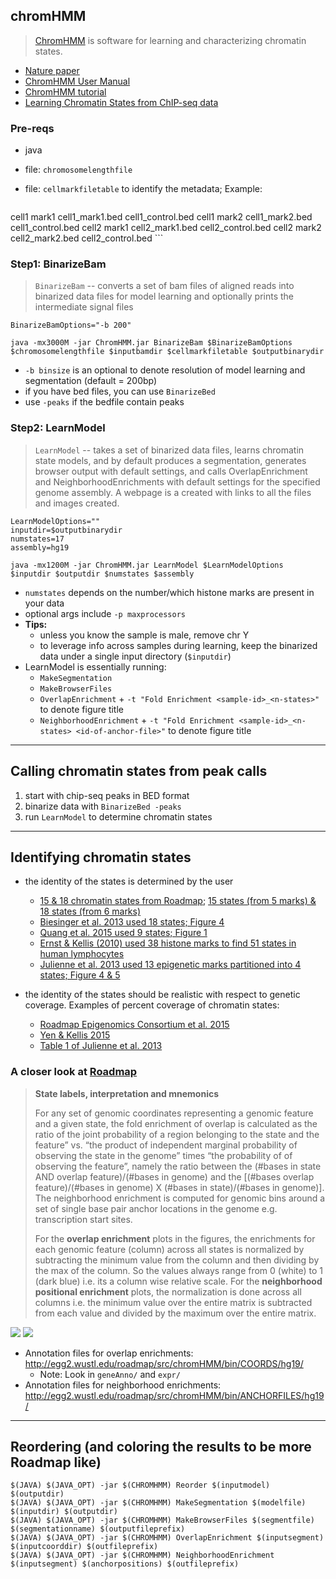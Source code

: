 ## chromHMM

> [ChromHMM](http://compbio.mit.edu/ChromHMM/) is software for learning and characterizing chromatin states.

- [Nature paper](http://www.nature.com/nmeth/journal/v9/n3/full/nmeth.1906.html)
- [ChromHMM User Manual](http://compbio.mit.edu/ChromHMM/ChromHMM_manual.pdf)
- [ChromHMM tutorial](https://www.encodeproject.org/documents/d0a10470-b049-4da1-9de2-01449ddfa6a5/@@download/attachment/ChromHMM_tutorial.pdf)
- [Learning Chromatin States from ChIP-seq data](https://www.encodeproject.org/documents/049704a4-5c58-4631-acf1-4ef152bdb3ef/@@download/attachment/Learning_Chromatin_States_from_ChIP-seq_data.pdf)

### Pre-reqs
- java

- file: `chromosomelengthfile`
- file: `cellmarkfiletable` to identify the metadata; Example:

    ```
cell1 mark1 cell1_mark1.bed cell1_control.bed
cell1 mark2 cell1_mark2.bed cell1_control.bed
cell2 mark1 cell2_mark1.bed cell2_control.bed
cell2 mark2 cell2_mark2.bed cell2_control.bed
    ```

### Step1: BinarizeBam

> `BinarizeBam` -- converts a set of bam files of aligned reads into binarized data files for model learning and optionally prints the intermediate signal files

    BinarizeBamOptions="-b 200"

    java -mx3000M -jar ChromHMM.jar BinarizeBam $BinarizeBamOptions $chromosomelengthfile $inputbamdir $cellmarkfiletable $outputbinarydir

- `-b binsize` is an optional to denote resolution of model learning and segmentation (default = 200bp)
- if you have bed files, you can use `BinarizeBed`
- use `-peaks` if the bedfile contain peaks

### Step2: LearnModel

> `LearnModel` -- takes a set of binarized data files, learns chromatin state models, and by default produces a segmentation, generates browser output with default settings, and
calls OverlapEnrichment and NeighborhoodEnrichments with default settings for the specified genome assembly. A webpage is a created with links to all the files and images created.

    LearnModelOptions=""
    inputdir=$outputbinarydir
    numstates=17
    assembly=hg19

    java -mx1200M -jar ChromHMM.jar LearnModel $LearnModelOptions $inputdir $outputdir $numstates $assembly

- `numstates` depends on the number/which histone marks are present in your data
- optional args include `-p maxprocessors`
- **Tips:**
    - unless you know the sample is male, remove chr Y
    - to leverage info across samples during learning, keep the binarized data under a single input directory (`$inputdir`)
- LearnModel is essentially running: 
    - `MakeSegmentation`
    - `MakeBrowserFiles`
    - `OverlapEnrichment` + `-t "Fold Enrichment <sample-id>_<n-states>"` to denote figure title
    - `NeighborhoodEnrichment` + `-t "Fold Enrichment <sample-id>_<n-states> <id-of-anchor-file>"` to denote figure title

----

## Calling chromatin states from peak calls

1. start with chip-seq peaks in BED format
2. binarize data with `BinarizeBed -peaks`
3. run `LearnModel` to determine chromatin states

----

## Identifying chromatin states

- the identity of the states is determined by the user
    - [15 & 18 chromatin states from Roadmap](https://sites.google.com/site/anshulkundaje/projects/epigenomeroadmap#TOC-Core-Integrative-chromatin-state-maps-127-Epigenomes-); [15 states (from 5 marks) & 18 states (from 6 marks)](http://egg2.wustl.edu/roadmap/web_portal/chr_state_learning.html)
    - [Biesinger et al. 2013 used 18 states; Figure 4](http://www.ncbi.nlm.nih.gov/pmc/articles/PMC3622631/)
    - [Quang et al. 2015 used 9 states; Figure 1](http://www.epigeneticsandchromatin.com/content/8/1/23)
    - [Ernst & Kellis (2010) used 38 histone marks to find 51 states in human lymphocytes](http://www.nature.com/nmeth/journal/v8/n9/full/nmeth.1673.html#ref9)
    - [Julienne et al. 2013 used 13 epigenetic marks partitioned into 4 states; Figure 4 & 5](http://www.ncbi.nlm.nih.gov/pmc/articles/PMC3794905/)

- the identity of the states should be realistic with respect to genetic coverage. Examples of percent coverage of chromatin states:
    - [Roadmap Epigenomics Consortium et al. 2015](http://www.nature.com/nature/journal/v518/n7539/fig_tab/nature14248_F4.html)
    - [Yen & Kellis 2015](http://www.nature.com/ncomms/2015/150818/ncomms8973/fig_tab/ncomms8973_F1.html)
    - [Table 1 of Julienne et al. 2013](http://www.ncbi.nlm.nih.gov/pmc/articles/PMC3794905/)

### A closer look at [Roadmap](http://egg2.wustl.edu/roadmap/web_portal/chr_state_learning.html)

> **State labels, interpretation and mnemonics**
>
>  For any set of genomic coordinates representing a genomic feature and a given state, the fold enrichment of overlap is calculated as the ratio of the joint probability of a region belonging to the state and the feature” vs. “the product of independent marginal probability of observing the state in the genome” times “the probability of of observing the feature”, namely the ratio between the (#bases in state AND overlap feature)/(#bases in genome) and the [(#bases overlap feature)/(#bases in genome) X (#bases in state)/(#bases in genome)]. The neighborhood enrichment is computed for genomic bins around a set of single base pair anchor locations in the genome e.g. transcription start sites.
>
> For the **overlap enrichment** plots in the figures, the enrichments for each genomic feature (column) across all states is normalized by subtracting the minimum value from the column and then dividing by the max of the column. So the values always range from 0 (white) to 1 (dark blue) i.e. its a column wise relative scale. For the **neighborhood positional enrichment** plots, the normalization is done across all columns i.e. the minimum value over the entire matrix is subtracted from each value and divided by the maximum over the entire matrix.

![](http://egg2.wustl.edu/roadmap/figures/mainFigs/Figure_4.jpg)
![](http://www.nature.com/nature/journal/v518/n7539/images/nature14248-sf2.jpg)

- Annotation files for overlap enrichments: http://egg2.wustl.edu/roadmap/src/chromHMM/bin/COORDS/hg19/
    - Note: Look in `geneAnno/` and `expr/`
- Annotation files for neighborhood enrichments: http://egg2.wustl.edu/roadmap/src/chromHMM/bin/ANCHORFILES/hg19/

----

## Reordering (and coloring the results to be more Roadmap like)

```
$(JAVA) $(JAVA_OPT) -jar $(CHROMHMM) Reorder $(inputmodel) $(outputdir)
$(JAVA) $(JAVA_OPT) -jar $(CHROMHMM) MakeSegmentation $(modelfile) $(inputdir) $(outputdir)
$(JAVA) $(JAVA_OPT) -jar $(CHROMHMM) MakeBrowserFiles $(segmentfile) $(segmentationname) $(outputfileprefix)
$(JAVA) $(JAVA_OPT) -jar $(CHROMHMM) OverlapEnrichment $(inputsegment) $(inputcoorddir) $(outfileprefix)
$(JAVA) $(JAVA_OPT) -jar $(CHROMHMM) NeighborhoodEnrichment $(inputsegment) $(anchorpositions) $(outfileprefix)
```
